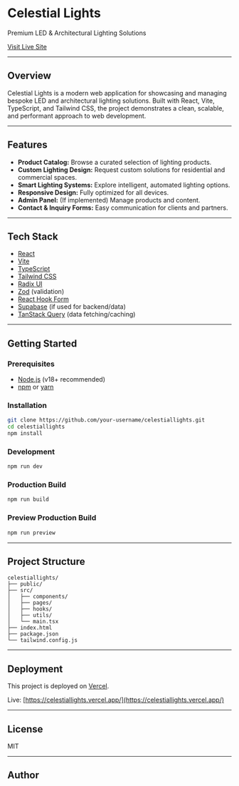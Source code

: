 # Celestial Lights

Premium LED & Architectural Lighting Solutions

[Visit Live Site](https://celestiallights.vercel.app/)

---

## Overview

Celestial Lights is a modern web application for showcasing and managing bespoke LED and architectural lighting solutions. Built with React, Vite, TypeScript, and Tailwind CSS, the project demonstrates a clean, scalable, and performant approach to web development.

---

## Features

- **Product Catalog:** Browse a curated selection of lighting products.
- **Custom Lighting Design:** Request custom solutions for residential and commercial spaces.
- **Smart Lighting Systems:** Explore intelligent, automated lighting options.
- **Responsive Design:** Fully optimized for all devices.
- **Admin Panel:** (If implemented) Manage products and content.
- **Contact & Inquiry Forms:** Easy communication for clients and partners.

---

## Tech Stack

- [React](https://react.dev/)
- [Vite](https://vitejs.dev/)
- [TypeScript](https://www.typescriptlang.org/)
- [Tailwind CSS](https://tailwindcss.com/)
- [Radix UI](https://www.radix-ui.com/)
- [Zod](https://zod.dev/) (validation)
- [React Hook Form](https://react-hook-form.com/)
- [Supabase](https://supabase.com/) (if used for backend/data)
- [TanStack Query](https://tanstack.com/query/latest) (data fetching/caching)

---

## Getting Started

### Prerequisites

- [Node.js](https://nodejs.org/) (v18+ recommended)
- [npm](https://www.npmjs.com/) or [yarn](https://yarnpkg.com/)

### Installation

```sh
git clone https://github.com/your-username/celestiallights.git
cd celestiallights
npm install
```

### Development

```sh
npm run dev
```

### Production Build

```sh
npm run build
```

### Preview Production Build

```sh
npm run preview
```

---

## Project Structure

```
celestiallights/
├── public/
├── src/
│   ├── components/
│   ├── pages/
│   ├── hooks/
│   ├── utils/
│   └── main.tsx
├── index.html
├── package.json
└── tailwind.config.js
```

---

## Deployment

This project is deployed on [Vercel](https://vercel.com/).

Live: [https://celestiallights.vercel.app/](https://celestiallights.vercel.app/)

---

## License

MIT

---

## Author